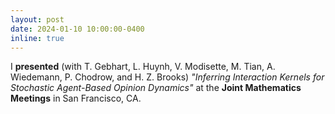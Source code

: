 ```yaml
---
layout: post
date: 2024-01-10 10:00:00-0400
inline: true
---
```


I **presented** (with T. Gebhart, L. Huynh, V. Modisette, M. Tian, A. Wiedemann, P. Chodrow, and H. Z. Brooks) *"Inferring Interaction Kernels for Stochastic Agent-Based Opinion Dynamics"* at the **Joint Mathematics Meetings** in San Francisco, CA.  

